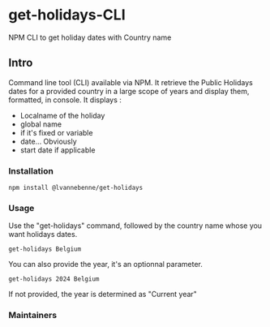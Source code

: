 # get-holidays-CLI
NPM CLI to get holiday dates with Country name

## Intro

Command line tool (CLI) available via NPM. It retrieve the Public Holidays dates for a provided country in a large scope of years and display them, formatted, in console. It displays :
* Localname of the holiday
* global name
* if it's fixed or variable
* date... Obviously
* start date if applicable

### Installation 

```
npm install @lvannebenne/get-holidays
```

### Usage 

Use the "get-holidays" command, followed by the country name whose you want holidays dates.

``` 
get-holidays Belgium 
```

You can also provide the year, it's an optionnal parameter.

``` 
get-holidays 2024 Belgium 
```
If not provided, the year is determined as "Current year"

### Maintainers

